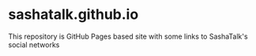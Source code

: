 # sashatalk.github.io
This repository is GitHub Pages based site with some links to SashaTalk's social networks
